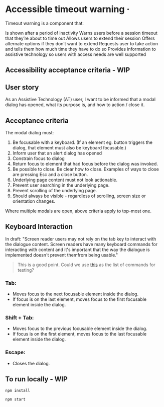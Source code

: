 # Accessible timeout warning ·

Timeout warning is a component that:

Is shown after a period of inactivity
Warns users before a session timeout that they’re about to time out
Allows users to extend their session
Offers alternate options if they don’t want to extend
Requests user to take action and tells them how much time they have to do so
Provides information to assistive technology so users with access needs are well supported


## Accessibility acceptance criteria - WIP

## User story

As an Assistive Technology (AT) user, I want to be informed that a modal dialog has opened, what its purpose is, and how to action / close it.

## Acceptance criteria

The modal dialog must:
1. Be focusable with a keyboard. (If an element eg. button triggers the dialog, that element must also be keyboard focusable.)
2. Inform user that an alert dialog has opened
3. Constrain focus to dialog
4. Return focus to element that had focus before the dialog was invoked.
5. Be possible to close. Be clear how to close. Examples of ways to close are pressing Esc and a close button.
6. Underlying page content must not look actionable.
7. Prevent user searching in the underlying page.
8. Prevent scrolling of the underlying page.
9. Should always be visible - regardless of scrolling, screen size or orientation changes.

Where multiple modals are open, above criteria apply to top-most one.

## Keyboard Interaction

In draft: "Screen reader users may not rely on the tab key to interact with the dialogue content. Screen readers
have many keyboard commands for interacting with content and it's important that the way the dialogue is implemented doesn't prevent themfrom being usable."
> This is a good point. Could we use [this](https://www.paciellogroup.com/blog/2015/01/basic-screen-reader-commands-for-accessibility-testing/) as the list of commands for testing?

### Tab:
* Moves focus to the next focusable element inside the dialog.
* If focus is on the last element, moves focus to the first focusable element inside the dialog.

### Shift + Tab:
* Moves focus to the previous focusable element inside the dialog.
* If focus is on the first element, moves focus to the last focusable element inside the dialog.

### Escape:
* Closes the dialog.

## To run locally - WIP

```
npm install
```

```
npm start
```
